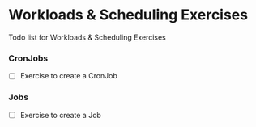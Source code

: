 # Workloads & Scheduling Exercises

Todo list for Workloads & Scheduling Exercises

### CronJobs
- [ ] Exercise to create a CronJob

### Jobs
- [ ] Exercise to create a Job

